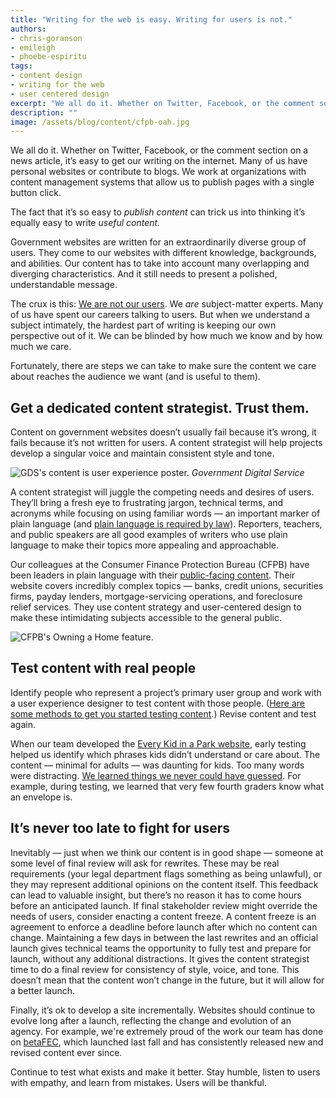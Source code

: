 ```yaml
---
title: "Writing for the web is easy. Writing for users is not."
authors:
- chris-goranson
- emileigh
- phoebe-espiritu
tags:
- content design
- writing for the web
- user centered design
excerpt: "We all do it. Whether on Twitter, Facebook, or the comment section on a news article, it’s easy to get our writing on the internet. Many of us have personal websites or contribute to blogs. We work at organizations with content management systems that allow us to publish pages with a single button click. The fact that it’s so easy to publish content can trick us into thinking it’s equally easy to write useful content."
description: ""
image: /assets/blog/content/cfpb-oah.jpg
---
```

We all do it. Whether on Twitter, Facebook, or the comment section on a
news article, it’s easy to get our writing on the internet. Many of us
have personal websites or contribute to blogs. We work at organizations
with content management systems that allow us to publish pages with a
single button click.

The fact that it’s so easy to *publish content* can trick us into
thinking it’s equally easy to write *useful content.*

Government websites are written for an extraordinarily diverse group of
users. They come to our websites with different knowledge, backgrounds,
and abilities. Our content has to take into account many overlapping and
diverging characteristics. And it still needs to present a polished,
understandable message.

The crux is this: [We are not our
users](http://52weeksofux.com/post/385981879/you-are-not-your-user). We
*are* subject-matter experts. Many of us have spent our careers talking
to users. But when we understand a subject intimately, the hardest part
of writing is keeping our own perspective out of it. We can be blinded
by how much we know and by how much we care.

Fortunately, there are steps we can take to make sure the content we
care about reaches the audience we want (and is useful to them).

## Get a dedicated content strategist. Trust them.

Content on government websites doesn’t usually fail because it’s wrong,
it fails because it’s not written for users. A content strategist will
help projects develop a singular voice and maintain consistent style and
tone.

![GDS's content is user experience poster.]({{site.baseurl}}/assets/blog/content/gds-content-ux.jpg)
*Government Digital Service*

A content strategist will juggle the competing needs and desires of
users. They’ll bring a fresh eye to frustrating jargon, technical terms,
and acronyms while focusing on using familiar words — an important
marker of plain language (and [plain language is required by
law](http://www.plainlanguage.gov/plLaw/)). Reporters, teachers, and
public speakers are all good examples of writers who use plain language
to make their topics more appealing and approachable.

Our colleagues at the Consumer Finance Protection Bureau (CFPB) have
been leaders in plain language with their [public-facing
content](https://www.google.com/url?q=http://www.consumerfinance.gov/&sa=D&ust=1475878109484000&usg=AFQjCNHbWTZw2-IjoLRLlizHzT-S3Ve-Hg).
Their website covers incredibly complex topics — banks, credit unions,
securities firms, payday lenders, mortgage-servicing operations, and
foreclosure relief services. They use content strategy and user-centered
design to make these intimidating subjects accessible to the general
public.

![CFPB's Owning a Home feature.]({{site.baseulr}}{{page.image}})

## Test content with real people

Identify people who represent a project’s primary user group and work
with a user experience designer to test content with those people.
([Here are some methods to get you started testing
content](https://18f.gsa.gov/2016/04/19/looking-at-the-different-ways-to-test-content/).)
Revise content and test again.

When our team developed the [Every Kid in a Park
website](https://everykidinapark.gov), early testing helped us identify
which phrases kids didn’t understand or care about. The content —
minimal for adults — was daunting for kids. Too many words were
distracting. [We learned things we never could have
guessed](https://18f.gsa.gov/2015/09/03/every-kid-in-a-park/). For
example, during testing, we learned that very few fourth graders know
what an envelope is.

## It’s never too late to fight for users

Inevitably — just when we think our content is in good shape — someone
at some level of final review will ask for rewrites. These may be real
requirements (your legal department flags something as being unlawful),
or they may represent additional opinions on the content itself. This
feedback can lead to valuable insight, but there’s no reason it has to
come hours before an anticipated launch. If final stakeholder review
might override the needs of users, consider enacting a content freeze. A
content freeze is an agreement to enforce a deadline before launch after
which no content can change. Maintaining a few days in between the last
rewrites and an official launch gives technical teams the opportunity to
fully test and prepare for launch, without any additional distractions.
It gives the content strategist time to do a final review for
consistency of style, voice, and tone. This doesn’t mean that the
content won’t change in the future, but it will allow for a better
launch.

Finally, it’s ok to develop a site incrementally. Websites should
continue to evolve long after a launch, reflecting the change and
evolution of an agency. For example, we're extremely proud of the work
our team has done on [betaFEC](https://beta.fec.gov), which launched
last fall and has consistently released new and revised content ever
since.

Continue to test what exists and make it better. Stay humble, listen to
users with empathy, and learn from mistakes. Users will be thankful.

